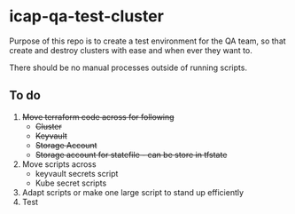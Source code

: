 # icap-qa-test-cluster

Purpose of this repo is to create a test environment for the QA team, so that create and destroy clusters with ease and when ever they want to.

There should be no manual processes outside of running scripts.

## To do

1. ~~Move terraform code across for following~~
	- ~~Cluster~~
	- ~~Keyvault~~
	- ~~Storage Account~~
	- ~~Storage account for statefile - can be store in tfstate~~
2. Move scripts across
	- keyvault secrets script
	- Kube secret scripts
3. Adapt scripts or make one large script to stand up efficiently
4. Test
